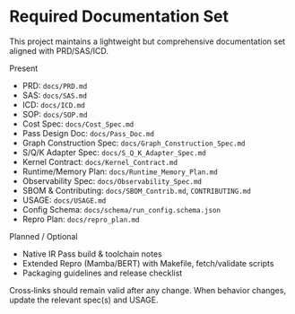 # Required Documentation Set

This project maintains a lightweight but comprehensive documentation set aligned with PRD/SAS/ICD.

Present
- PRD: `docs/PRD.md`
- SAS: `docs/SAS.md`
- ICD: `docs/ICD.md`
- SOP: `docs/SOP.md`
- Cost Spec: `docs/Cost_Spec.md`
- Pass Design Doc: `docs/Pass_Doc.md`
- Graph Construction Spec: `docs/Graph_Construction_Spec.md`
- S/Q/K Adapter Spec: `docs/S_Q_K_Adapter_Spec.md`
- Kernel Contract: `docs/Kernel_Contract.md`
- Runtime/Memory Plan: `docs/Runtime_Memory_Plan.md`
- Observability Spec: `docs/Observability_Spec.md`
- SBOM & Contributing: `docs/SBOM_Contrib.md`, `CONTRIBUTING.md`
- USAGE: `docs/USAGE.md`
- Config Schema: `docs/schema/run_config.schema.json`
- Repro Plan: `docs/repro_plan.md`

Planned / Optional
- Native IR Pass build & toolchain notes
- Extended Repro (Mamba/BERT) with Makefile, fetch/validate scripts
- Packaging guidelines and release checklist

Cross‑links should remain valid after any change. When behavior changes, update the relevant spec(s) and USAGE.

